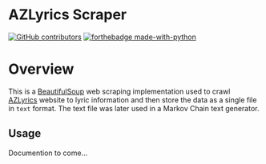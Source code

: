 # AZLyrics Scraper

[![GitHub contributors](https://img.shields.io/github/contributors/Naereen/StrapDown.js.svg?style=for-the-badge)](https://GitHub.com/dojutsu-user/IMDB-Scraper/graphs/contributors/)
[![forthebadge made-with-python](http://ForTheBadge.com/images/badges/made-with-python.svg)](https://www.python.org/)

# Overview

This is a [BeautifulSoup](https://www.crummy.com/software/BeautifulSoup/bs4/doc/) web scraping implementation used to crawl [AZLyrics](https://www.azlyrics.com) website to lyric information and then store the data as a single file in `text` format. The text file was later used in a Markov Chain text generator.

## Usage
Documention to come...
